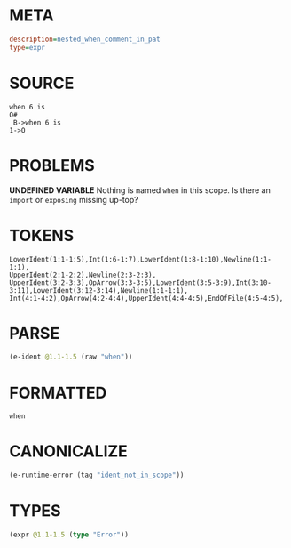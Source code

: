# META
~~~ini
description=nested_when_comment_in_pat
type=expr
~~~
# SOURCE
~~~roc
when 6 is
O#
 B->when 6 is
1->O
~~~
# PROBLEMS
**UNDEFINED VARIABLE**
Nothing is named `when` in this scope.
Is there an `import` or `exposing` missing up-top?

# TOKENS
~~~zig
LowerIdent(1:1-1:5),Int(1:6-1:7),LowerIdent(1:8-1:10),Newline(1:1-1:1),
UpperIdent(2:1-2:2),Newline(2:3-2:3),
UpperIdent(3:2-3:3),OpArrow(3:3-3:5),LowerIdent(3:5-3:9),Int(3:10-3:11),LowerIdent(3:12-3:14),Newline(1:1-1:1),
Int(4:1-4:2),OpArrow(4:2-4:4),UpperIdent(4:4-4:5),EndOfFile(4:5-4:5),
~~~
# PARSE
~~~clojure
(e-ident @1.1-1.5 (raw "when"))
~~~
# FORMATTED
~~~roc
when
~~~
# CANONICALIZE
~~~clojure
(e-runtime-error (tag "ident_not_in_scope"))
~~~
# TYPES
~~~clojure
(expr @1.1-1.5 (type "Error"))
~~~
